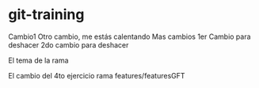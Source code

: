 # git-training
Cambio1
Otro cambio, me estás calentando
Mas cambios
1er Cambio para deshacer
2do cambio para deshacer

El tema de la rama

El cambio del 4to ejercicio rama features/featuresGFT